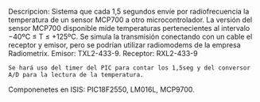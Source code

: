 Descripcion:
	Sistema que cada 1,5 segundos envíe por radiofrecuencia la temperatura de un sensor
	MCP700 a otro microcontrolador.
	La versión del sensor MCP700 disponible mide temperaturas pertenecientes al intervalo −40ºC ≤ T ≤ +125ºC. 
	Se simula la transmisión conectando con un cable el receptor y emisor, pero se podrían utilizar radiomodems de la
	empresa Radiometrix. 
		Emisor: TXL2-433-9.
		Receptor: RXL2-433-9
	
	Se hará uso del timer del PIC para contar los 1,5seg y del conversor A/D para la lectura de la temperatura.
Componenetes en ISIS:
	PIC18F2550, LM016L, MCP9700. 
